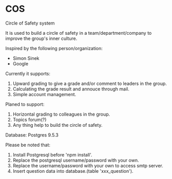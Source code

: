 # COS
Circle of Safety system

It is used to build a circle of safety in a team/department/company to improve the group's inner culture.

Inspired by the following person/organization:
* Simon Sinek
* Google

Currently it supports:

1. Upward grading to give a grade and/or comment to leaders in the group.
2. Calculating the grade result and annouce through mail.
3. Simple account management.

Planed to support:

1. Horizontal grading to colleagues in the group.
2. Topics forum(?)
3. Any thing help to build the circle of safety.

Database: Postgres 9.5.3

Please be noted that:

1. Install Postgresql before 'npm install'.
2. Replace the postgresql username/password with your own.
3. Replace the username/password with your own to access smtp server.
4. Insert question data into database.(table 'xxx_question').

